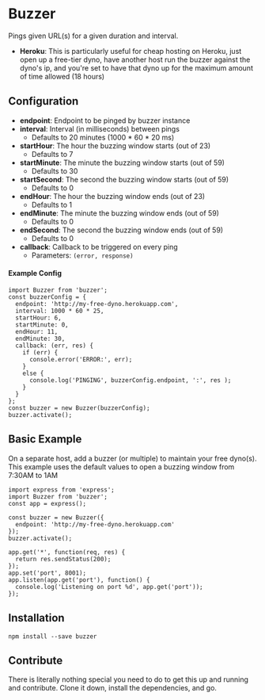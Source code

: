 # Buzzer
Pings given URL(s) for a given duration and interval. 

- **Heroku**: This is particularly useful for cheap hosting on Heroku, just open up a free-tier dyno, have another host run the buzzer against the dyno's ip, and you're set to have that dyno up for the maximum amount of time allowed (18 hours)

## Configuration
- **endpoint**: Endpoint to be pinged by buzzer instance
- **interval**: Interval (in milliseconds) between pings 
  - Defaults to 20 minutes (1000 * 60 * 20 ms)
- **startHour**: The hour the buzzing window starts (out of 23)
  - Defaults to 7 
- **startMinute**: The minute the buzzing window starts (out of 59)
  - Defaults to 30
- **startSecond**: The second the buzzing window starts (out of 59)
  - Defaults to 0
- **endHour**: The hour the buzzing window ends (out of 23)
  - Defaults to 1 
- **endMinute**: The minute the buzzing window ends (out of 59)
  - Defaults to 0
- **endSecond**: The second the buzzing window ends (out of 59)
  - Defaults to 0
- **callback**: Callback to be triggered on every ping
  - Parameters: `(error, response)`

#### Example Config
```
import Buzzer from 'buzzer';
const buzzerConfig = {
  endpoint: 'http://my-free-dyno.herokuapp.com',
  interval: 1000 * 60 * 25,
  startHour: 6,
  startMinute: 0,
  endHour: 11,
  endMinute: 30,
  callback: (err, res) { 
    if (err) {
      console.error('ERROR:', err);
    }
    else {
      console.log('PINGING', buzzerConfig.endpoint, ':', res );
    }
  }
};
const buzzer = new Buzzer(buzzerConfig);
buzzer.activate();
```

## Basic Example
On a separate host, add a buzzer (or multiple) to maintain your free dyno(s). This example uses the default values to open a buzzing window from 7:30AM to 1AM

```
import express from 'express';
import Buzzer from 'buzzer';
const app = express();

const buzzer = new Buzzer({
  endpoint: 'http://my-free-dyno.herokuapp.com'
});
buzzer.activate();

app.get('*', function(req, res) {
  return res.sendStatus(200);
});
app.set('port', 8001);
app.listen(app.get('port'), function() {
  console.log('Listening on port %d', app.get('port'));
});

```

## Installation
`npm install --save buzzer`

## Contribute
There is literally nothing special you need to do to get this up and running and contribute. Clone it down, install the dependencies, and go.
